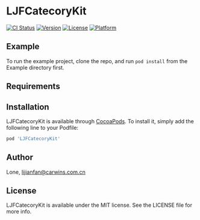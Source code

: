 # LJFCatecoryKit

[![CI Status](http://img.shields.io/travis/Lone/LJFCatecoryKit.svg?style=flat)](https://travis-ci.org/Lone/LJFCatecoryKit)
[![Version](https://img.shields.io/cocoapods/v/LJFCatecoryKit.svg?style=flat)](http://cocoapods.org/pods/LJFCatecoryKit)
[![License](https://img.shields.io/cocoapods/l/LJFCatecoryKit.svg?style=flat)](http://cocoapods.org/pods/LJFCatecoryKit)
[![Platform](https://img.shields.io/cocoapods/p/LJFCatecoryKit.svg?style=flat)](http://cocoapods.org/pods/LJFCatecoryKit)

## Example

To run the example project, clone the repo, and run `pod install` from the Example directory first.

## Requirements

## Installation

LJFCatecoryKit is available through [CocoaPods](http://cocoapods.org). To install
it, simply add the following line to your Podfile:

```ruby
pod 'LJFCatecoryKit'
```

## Author

Lone, lijianfan@carwins.com.cn

## License

LJFCatecoryKit is available under the MIT license. See the LICENSE file for more info.
